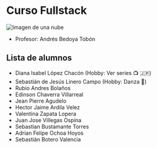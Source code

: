 # Curso Fullstack

![Imagen de una nube](https://icons.iconarchive.com/icons/webalys/kameleon.pics/128/Database-Cloud-icon.png)

- Profesor: Andrés Bedoya Tobón

## Lista de alumnos

- Diana Isabel López Chacón (Hobby: Ver series :tv: :jp:)
- Sebastián de Jesús Linero Campo (Hobby: Danza :man_dancing:)
- Rubio Andres Bolaños
- Edinson Chaverra Villarreal
- Jean Pierre Agudelo
- Hector Jaime Ardila Velez
- Valentina Zapata Lopera 
- Juan Jose Villegas Ospina
- Sebastian Bustamante Torres
- Adrian Felipe Ochoa Hoyos
- Sebastián Botero Valencia